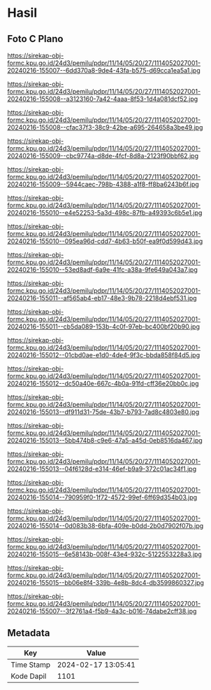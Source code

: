 # Hasil

## Foto C Plano

https://sirekap-obj-formc.kpu.go.id/24d3/pemilu/pdpr/11/14/05/20/27/1114052027001-20240216-155007--6dd370a8-9de4-43fa-b575-d69cca1ea5a1.jpg

https://sirekap-obj-formc.kpu.go.id/24d3/pemilu/pdpr/11/14/05/20/27/1114052027001-20240216-155008--a3123160-7a42-4aaa-8f53-1d4a081dcf52.jpg

https://sirekap-obj-formc.kpu.go.id/24d3/pemilu/pdpr/11/14/05/20/27/1114052027001-20240216-155008--cfac37f3-38c9-42be-a695-264658a3be49.jpg

https://sirekap-obj-formc.kpu.go.id/24d3/pemilu/pdpr/11/14/05/20/27/1114052027001-20240216-155009--cbc9774a-d8de-4fcf-8d8a-2123f90bbf62.jpg

https://sirekap-obj-formc.kpu.go.id/24d3/pemilu/pdpr/11/14/05/20/27/1114052027001-20240216-155009--5944caec-798b-4388-a1f8-ff8ba6243b6f.jpg

https://sirekap-obj-formc.kpu.go.id/24d3/pemilu/pdpr/11/14/05/20/27/1114052027001-20240216-155010--e4e52253-5a3d-498c-87fb-a49393c6b5e1.jpg

https://sirekap-obj-formc.kpu.go.id/24d3/pemilu/pdpr/11/14/05/20/27/1114052027001-20240216-155010--095ea96d-cdd7-4b63-b50f-ea9f0d599d43.jpg

https://sirekap-obj-formc.kpu.go.id/24d3/pemilu/pdpr/11/14/05/20/27/1114052027001-20240216-155010--53ed8adf-6a9e-41fc-a38a-9fe649a043a7.jpg

https://sirekap-obj-formc.kpu.go.id/24d3/pemilu/pdpr/11/14/05/20/27/1114052027001-20240216-155011--af565ab4-eb17-48e3-9b78-2218d4ebf531.jpg

https://sirekap-obj-formc.kpu.go.id/24d3/pemilu/pdpr/11/14/05/20/27/1114052027001-20240216-155011--cb5da089-153b-4c0f-97eb-bc400bf20b90.jpg

https://sirekap-obj-formc.kpu.go.id/24d3/pemilu/pdpr/11/14/05/20/27/1114052027001-20240216-155012--01cbd0ae-e1d0-4de4-9f3c-bbda858f84d5.jpg

https://sirekap-obj-formc.kpu.go.id/24d3/pemilu/pdpr/11/14/05/20/27/1114052027001-20240216-155012--dc50a40e-667c-4b0a-91fd-cff36e20bb0c.jpg

https://sirekap-obj-formc.kpu.go.id/24d3/pemilu/pdpr/11/14/05/20/27/1114052027001-20240216-155013--df911d31-75de-43b7-b793-7ad8c4803e80.jpg

https://sirekap-obj-formc.kpu.go.id/24d3/pemilu/pdpr/11/14/05/20/27/1114052027001-20240216-155013--5bb474b8-c9e6-47a5-a45d-0eb8516da467.jpg

https://sirekap-obj-formc.kpu.go.id/24d3/pemilu/pdpr/11/14/05/20/27/1114052027001-20240216-155013--04f6128d-e314-46ef-b9a9-372c01ac34f1.jpg

https://sirekap-obj-formc.kpu.go.id/24d3/pemilu/pdpr/11/14/05/20/27/1114052027001-20240216-155014--790959f0-1f72-4572-99ef-6ff69d354b03.jpg

https://sirekap-obj-formc.kpu.go.id/24d3/pemilu/pdpr/11/14/05/20/27/1114052027001-20240216-155014--0d083b38-6bfa-409e-b0dd-2b0d7902f07b.jpg

https://sirekap-obj-formc.kpu.go.id/24d3/pemilu/pdpr/11/14/05/20/27/1114052027001-20240216-155015--6e58143b-008f-43e4-932c-5122553228a3.jpg

https://sirekap-obj-formc.kpu.go.id/24d3/pemilu/pdpr/11/14/05/20/27/1114052027001-20240216-155015--bb06e8f4-339b-4e8b-8dc4-db3599860327.jpg

https://sirekap-obj-formc.kpu.go.id/24d3/pemilu/pdpr/11/14/05/20/27/1114052027001-20240216-155007--3f2761a4-f5b9-4a3c-b016-74dabe2cff38.jpg


## Metadata

| Key        | Value               |
| ---------- | ------------------- |
| Time Stamp | 2024-02-17 13:05:41 |
| Kode Dapil | 1101                |



